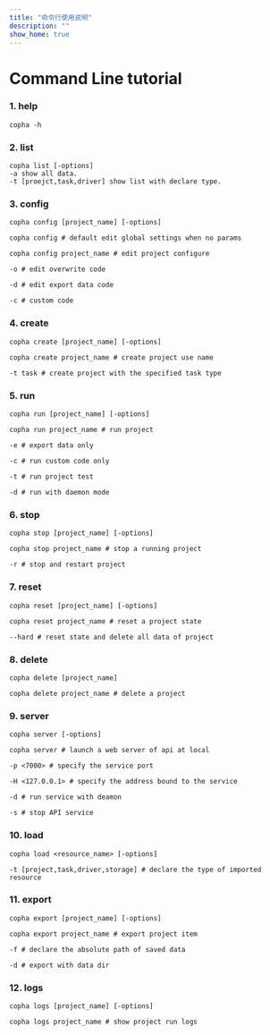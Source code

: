 ```yaml
---
title: "命令行使用说明"
description: ""
show_home: true
---
```


# Command Line tutorial

### 1. help
```
copha -h
```

### 2. list
```
copha list [-options]
-a show all data.
-t [proejct,task,driver] show list with declare type.
```

### 3. config
```
copha config [project_name] [-options]

copha config # default edit global settings when no params

copha config project_name # edit project configure

-o # edit overwrite code

-d # edit export data code

-c # custom code

```

### 4. create
```
copha create [project_name] [-options]

copha create project_name # create project use name

-t task # create project with the specified task type

```

### 5. run
```
copha run [project_name] [-options]

copha run project_name # run project

-e # export data only

-c # run custom code only

-t # run project test

-d # run with daemon mode
```

### 6. stop
```
copha stop [project_name] [-options]

copha stop project_name # stop a running project

-r # stop and restart project
```

### 7. reset
```
copha reset [project_name] [-options]

copha reset project_name # reset a project state

--hard # reset state and delete all data of project
```

### 8. delete
```
copha delete [project_name]

copha delete project_name # delete a project
```

### 9. server
```
copha server [-options]

copha server # launch a web server of api at local

-p <7000> # specify the service port

-H <127.0.0.1> # specify the address bound to the service

-d # run service with deamon

-s # stop API service
```

### 10. load
```
copha load <resource_name> [-options]

-t [project,task,driver,storage] # declare the type of imported resource
```

### 11. export
```
copha export [project_name] [-options]

copha export project_name # export project item

-f # declare the absolute path of saved data

-d # export with data dir
```

### 12. logs
```
copha logs [project_name] [-options]

copha logs project_name # show project run logs
```
